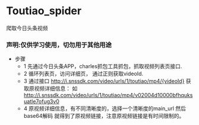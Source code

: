 # Toutiao_spider
爬取今日头条视频

### 声明:仅供学习使用，切勿用于其他用途
- 步骤
  - 1 先通过今日头条APP，charles抓包工具抓包，抓取视频列表页接口.
  - 2 循环列表页，访问详细页， 通过正则获取videoId.
  - 3 通过接口 http://i.snssdk.com/video/urls/1/toutiao/mp4/{videoId} 获取原视频详细信息： 如 http://i.snssdk.com/video/urls/1/toutiao/mp4/v02004d10000bfhquksuatle7ofug3v0
  - 4 原视频详细信息，有不同清晰度的，选择一个清晰度的main_url 然后base64解码 就得到了原视频链接，注意原视频链接是有时间限制的。
